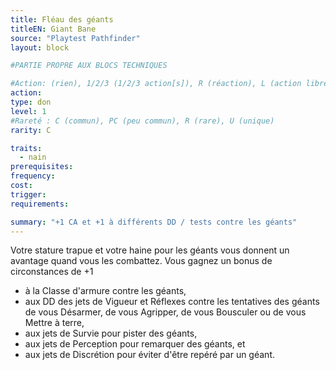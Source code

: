 ```yaml
---
title: Fléau des géants
titleEN: Giant Bane
source: "Playtest Pathfinder"
layout: block

#PARTIE PROPRE AUX BLOCS TECHNIQUES

#Action: (rien), 1/2/3 (1/2/3 action[s]), R (réaction), L (action libre)
action: 
type: don
level: 1
#Rareté : C (commun), PC (peu commun), R (rare), U (unique)
rarity: C

traits:
  - nain
prerequisites:
frequency:
cost:
trigger:
requirements:

summary: "+1 CA et +1 à différents DD / tests contre les géants"
---
```


Votre stature trapue et votre haine pour les géants vous donnent un avantage quand vous les combattez. Vous gagnez un bonus de circonstances de +1
* à la Classe d'armure contre les géants,
* aux DD des jets de Vigueur et Réflexes contre les tentatives des géants de vous Désarmer, de vous Agripper, de vous Bousculer ou de vous Mettre à terre,
* aux jets de Survie pour pister des géants,
* aux jets de Perception pour remarquer des géants, et
* aux jets de Discrétion pour éviter d'être repéré par un géant.